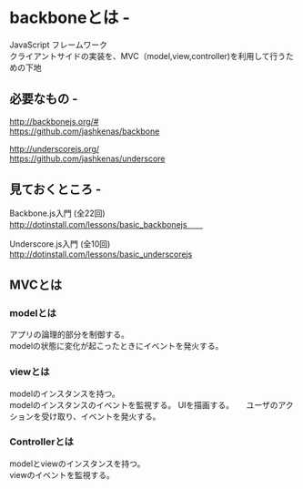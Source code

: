 # backboneとは - 

JavaScript フレームワーク  
クライアントサイドの実装を、MVC（model,view,controller)を利用して行うための下地　　


## 必要なもの - 

http://backbonejs.org/#  
https://github.com/jashkenas/backbone  

http://underscorejs.org/  
https://github.com/jashkenas/underscore  


## 見ておくところ -

Backbone.js入門 (全22回)  
http://dotinstall.com/lessons/basic_backbonejs　　 

Underscore.js入門 (全10回)  
http://dotinstall.com/lessons/basic_underscorejs  

## MVCとは  

### modelとは  
アプリの論理的部分を制御する。  
modelの状態に変化が起こったときにイベントを発火する。
  
### viewとは  
modelのインスタンスを持つ。  
modelのインスタンスのイベントを監視する。
UIを描画する。 　
ユーザのアクションを受け取り、イベントを発火する。

### Controllerとは  
modelとviewのインスタンスを持つ。  
viewのイベントを監視する。







